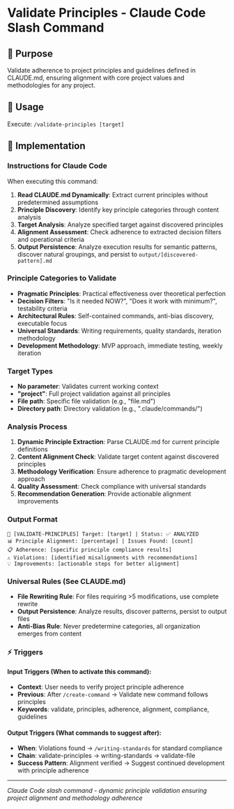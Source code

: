 # Validate Principles - Claude Code Slash Command

## 🎯 Purpose
Validate adherence to project principles and guidelines defined in CLAUDE.md, ensuring alignment with core project values and methodologies for any project.

## 🚀 Usage
Execute: `/validate-principles [target]`

## 🔧 Implementation

### Instructions for Claude Code
When executing this command:

1. **Read CLAUDE.md Dynamically**: Extract current principles without predetermined assumptions
2. **Principle Discovery**: Identify key principle categories through content analysis
3. **Target Analysis**: Analyze specified target against discovered principles
4. **Alignment Assessment**: Check adherence to extracted decision filters and operational criteria
5. **Output Persistence**: Analyze execution results for semantic patterns, discover natural groupings, and persist to `output/[discovered-pattern].md`

### Principle Categories to Validate
- **Pragmatic Principles**: Practical effectiveness over theoretical perfection
- **Decision Filters**: "Is it needed NOW?", "Does it work with minimum?", testability criteria
- **Architectural Rules**: Self-contained commands, anti-bias discovery, executable focus
- **Universal Standards**: Writing requirements, quality standards, iteration methodology
- **Development Methodology**: MVP approach, immediate testing, weekly iteration

### Target Types
- **No parameter**: Validates current working context
- **"project"**: Full project validation against all principles
- **File path**: Specific file validation (e.g., "file.md")
- **Directory path**: Directory validation (e.g., ".claude/commands/")

### Analysis Process
1. **Dynamic Principle Extraction**: Parse CLAUDE.md for current principle definitions
2. **Content Alignment Check**: Validate target content against discovered principles
3. **Methodology Verification**: Ensure adherence to pragmatic development approach
4. **Quality Assessment**: Check compliance with universal standards
5. **Recommendation Generation**: Provide actionable alignment improvements

### Output Format
```
🎯 [VALIDATE-PRINCIPLES] Target: [target] | Status: ✅ ANALYZED
📊 Principle Alignment: [percentage] | Issues Found: [count]
📋 Adherence: [specific principle compliance results]
⚠️ Violations: [identified misalignments with recommendations]
💡 Improvements: [actionable steps for better alignment]
```

### Universal Rules (See CLAUDE.md)
- **File Rewriting Rule**: For files requiring >5 modifications, use complete rewrite
- **Output Persistence**: Analyze results, discover patterns, persist to output files
- **Anti-Bias Rule**: Never predetermine categories, all organization emerges from content

### ⚡ Triggers

#### Input Triggers (When to activate this command):
- **Context**: User needs to verify project principle adherence
- **Previous**: After `/create-command` → Validate new command follows principles
- **Keywords**: validate, principles, adherence, alignment, compliance, guidelines

#### Output Triggers (What commands to suggest after):
- **When**: Violations found → `/writing-standards` for standard compliance
- **Chain**: validate-principles → writing-standards → validate-file
- **Success Pattern**: Alignment verified → Suggest continued development with principle adherence

---

*Claude Code slash command - dynamic principle validation ensuring project alignment and methodology adherence*
